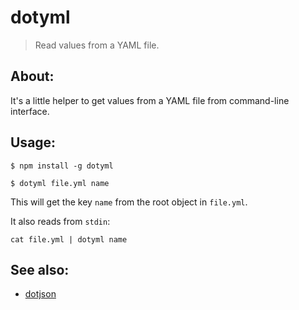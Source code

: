 # dotyml

> Read values from a YAML file.

## About:

It's a little helper to get values from a YAML file from command-line interface.

## Usage:

```
$ npm install -g dotyml
```

```
$ dotyml file.yml name
```

This will get the key `name` from the root object in `file.yml`.

It also reads from `stdin`:

```
cat file.yml | dotyml name
```

## See also:

- [dotjson](https://www.npmjs.com/package/dotjson)
